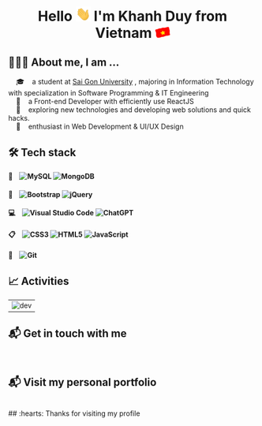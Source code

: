 <h1 align="center"> Hello <img src="https://raw.githubusercontent.com/phuongnt-git/phuongnt-git/master/img/hi.gif" width="30" alt=""> I'm Khanh Duy from Vietnam <img src="https://raw.githubusercontent.com/phuongnt-git/phuongnt-git/master/img/vietnam_flag_.gif" width="30" alt=""> </h1>

## 👨🏻‍💻 About me, I am ...
&nbsp;&nbsp;&nbsp;&nbsp;🎓    a student at [Sai Gon University](https://www.sgu.edu.vn/) , majoring in Information Technology with specialization in Software Programming & IT Engineering
<br/>&nbsp;&nbsp;&nbsp;&nbsp;💼    a Front-end Developer with efficiently use ReactJS
<br/>&nbsp;&nbsp;&nbsp;&nbsp;🤔    exploring new technologies and developing web solutions and quick hacks.
<br/>&nbsp;&nbsp;&nbsp;&nbsp;🌱    enthusiast in Web Development & UI/UX Design

## 🛠 Tech stack
#### 💾&nbsp;&nbsp;&nbsp;&nbsp;![MySQL](https://img.shields.io/badge/mysql-%2300f.svg?style=flat&logo=mysql&logoColor=white) ![MongoDB](https://img.shields.io/badge/MongoDB-%234ea94b.svg?style=flat&logo=mongodb&logoColor=white)
#### 🚀&nbsp;&nbsp;&nbsp;&nbsp;![Bootstrap](https://img.shields.io/badge/Bootstrap-%23563D7C.svg?style=flat&logo=bootstrap&logoColor=white) ![jQuery](https://img.shields.io/badge/jQuery-%230769AD.svg?style=flat&logo=jquery&logoColor=white)
#### 💻&nbsp;&nbsp;&nbsp;&nbsp;![Visual Studio Code](https://img.shields.io/badge/Visual%20Studio%20Code-0078D4.svg?style=flat&logo=visual-studio-code&logoColor=white) ![ChatGPT](https://img.shields.io/badge/chatGPT-74aa9c?style=flat&logo=openai&logoColor=white)
#### 📋&nbsp;&nbsp;&nbsp;&nbsp;![CSS3](https://img.shields.io/badge/CSS3-%231572B6.svg?style=flat&logo=css3&logoColor=white) ![HTML5](https://img.shields.io/badge/HTML5-%23E34F26.svg?style=flat&logo=html5&logoColor=white) ![JavaScript](https://img.shields.io/badge/JavaScript-%23323330.svg?style=flat&logo=javascript&logoColor=%23F7DF1E)
#### 🥅&nbsp;&nbsp;&nbsp;&nbsp;![Git](https://img.shields.io/badge/Git-E44C30?style=flat&logo=git&logoColor=white)

## &#x1f4c8; Activities

<table style="width:100%;">
  <tr>
    <!-- <td>
      <img src="https://github-readme-stats-sigma-five.vercel.app/api/top-langs/?username=phuongnt-git&layout=compact&hide=CSS&langs_count=10&custom_title=Most%20used%20languages" alt="" width="100%"/>
      <img src="https://github-readme-stats-sigma-five.vercel.app/api?username=phuongnt-git&show_icons=true&count_private=true&include_all_commits=true&custom_title=Activities%20on%20Github" alt="" width="100%"/>
    </td> -->
    <td>
      <div align="center"> 
        <img src="https://cdn.dribbble.com/users/1059583/screenshots/4171367/coding-freak.gif" alt="dev" width="100%"/>
      </div>
    </td>
  </tr>
</table>

<!-- ## 📚 Certificates
- [![Stanford University, DeepLearning.AI](https://img.shields.io/badge/-Stanford%20University,%20DeepLearning.AI-red) Machine Learning Specialization](https://www.coursera.org/account/accomplishments/specialization/certificate/HQQ4YMDT62B2)
- [![DeepLearning.AI](https://img.shields.io/badge/-DeepLearning.AI-critical) Deep Learning Specialization](https://www.coursera.org/account/accomplishments/specialization/certificate/E5KG2VGDBYFY)
- [![IBM Skills Network](https://img.shields.io/badge/-IBM%20Skills%20Network-lightgrey) IBM Data Analyst Specialization](https://www.coursera.org/account/accomplishments/specialization/certificate/AFBUYK5B8HPB)
- [![IBM Skills Network](https://img.shields.io/badge/-IBM%20Skills%20Network-lightgrey) IBM Data Science Specialization](https://www.coursera.org/account/accomplishments/specialization/certificate/JH787AX87SFP)
- [![LearnQuest](https://img.shields.io/badge/-LearnQuest-yellow) Core Java Specialization](https://www.coursera.org/account/accomplishments/specialization/certificate/L8JHKUVY37L7)
- [![LearnQuest](https://img.shields.io/badge/-LearnQuest-yellow) Java Enterprise Edition Specialization](https://www.coursera.org/account/accomplishments/specialization/certificate/QRED5U7DWFT6)
- [![LinkedIn](https://img.shields.io/badge/-LinkedIn-informational) Getting Started as a Java Developer](https://www.linkedin.com/learning/certificates/f9f31e849b30b6807e980fcde0fbb54e0772c64e36a93b524e430af35c856bcd)
- [![LinkedIn](https://img.shields.io/badge/-LinkedIn-informational) Advance Your Java Skills](https://www.linkedin.com/learning/certificates/cda038dfa00749cac962805fd99205b0f14ea61d04009b2be163e1978e6135e1)
- [![LinkedIn](https://img.shields.io/badge/-LinkedIn-informational) Building Your Skills in Spring Development](https://www.linkedin.com/learning/certificates/577bae1822ca2e986e9390027aed442ace48223d65b15b3af57ae78b33c7201f) -->

## 📬 Get in touch with me
<div align="center">
  <a href="https://www.facebook.com/khduy.hh" >
    <img src="https://img.shields.io/badge/-Facebook-1877f2?style=flat&logo=facebook&logoWidth=20&&logoColor=fff" height="25"  alt=""/></a>
<!--   <a href="mailto:duy270201@gmail.com" >
    <img src="https://img.shields.io/badge/phuongnt.work@outlook.com-0078D4?style=flat&logo=microsoft-outlook&logoColor=white" height="25"  alt=""/></a> -->
  <a href="https://www.linkedin.com/in/hkduyh" >
    <img src="https://img.shields.io/badge/CSS3-%231572B6.svg?style=flat&logo=css3&logoColor=white" height="25"  alt=""/></a>
</div>

## 📬 Visit my personal portfolio
<div align="center">
  <a href="https://www.facebook.com/khduy.hh](https://personal-portfolio-peach-chi.vercel.app/#portfolio)https://personal-portfolio-peach-chi.vercel.app/" >
    <img src="https://img.shields.io/badge/-Facebook-1877f2?style=flat&logo=facebook&logoWidth=20&&logoColor=fff" height="25"  alt=""/></a>
</div>
## :hearts: Thanks for visiting my profile

